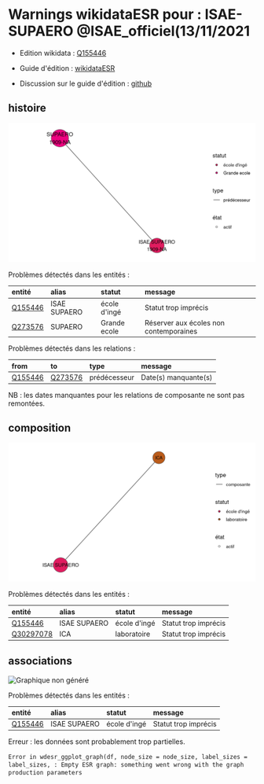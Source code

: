 Warnings wikidataESR pour : ISAE-SUPAERO @ISAE_officiel(13/11/2021
================

- Edition wikidata : [Q155446](https://www.wikidata.org/wiki/Q155446)
- Guide d'édition : [wikidataESR](https://github.com/cpesr/wikidataESR/)

- Discussion sur le guide d'édition : [github](https://github.com/cpesr/wikidataESR/issues)



## histoire 

![Graphique non généré](Q155446-histoire.png) 

Problèmes détectés dans les entités :

|entité                                           |alias        |statut       |message                                |
|:------------------------------------------------|:------------|:------------|:--------------------------------------|
|[Q155446](https://www.wikidata.org/wiki/Q155446) |ISAE SUPAERO |école d'ingé |Statut trop imprécis                   |
|[Q273576](https://www.wikidata.org/wiki/Q273576) |SUPAERO      |Grande ecole |Réserver aux écoles non contemporaines |

Problèmes détectés dans les relations :

|from                                             |to                                               |type         |message              |
|:------------------------------------------------|:------------------------------------------------|:------------|:--------------------|
|[Q155446](https://www.wikidata.org/wiki/Q155446) |[Q273576](https://www.wikidata.org/wiki/Q273576) |prédécesseur |Date(s) manquante(s) |

NB : les dates manquantes pour les relations de composante ne sont pas remontées. 



## composition 

![Graphique non généré](Q155446-composition.png) 

Problèmes détectés dans les entités :

|entité                                               |alias        |statut       |message              |
|:----------------------------------------------------|:------------|:------------|:--------------------|
|[Q155446](https://www.wikidata.org/wiki/Q155446)     |ISAE SUPAERO |école d'ingé |Statut trop imprécis |
|[Q30297078](https://www.wikidata.org/wiki/Q30297078) |ICA          |laboratoire  |Statut trop imprécis |

 



## associations 

![Graphique non généré](Q155446-associations.png) 

Problèmes détectés dans les entités :

|entité                                           |alias        |statut       |message              |
|:------------------------------------------------|:------------|:------------|:--------------------|
|[Q155446](https://www.wikidata.org/wiki/Q155446) |ISAE SUPAERO |école d'ingé |Statut trop imprécis |

 


Erreur : les données sont probablement trop partielles.
```
Error in wdesr_ggplot_graph(df, node_size = node_size, label_sizes = label_sizes, : Empty ESR graph: something went wrong with the graph production parameters

``` 

